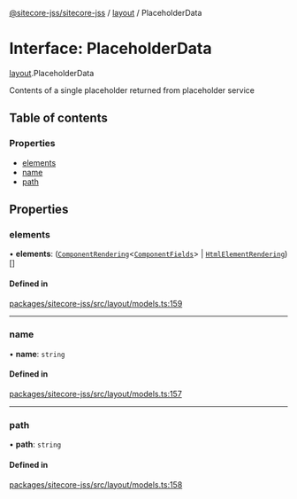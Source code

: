 [@sitecore-jss/sitecore-jss](../README.md) / [layout](../modules/layout.md) / PlaceholderData

# Interface: PlaceholderData

[layout](../modules/layout.md).PlaceholderData

Contents of a single placeholder returned from placeholder service

## Table of contents

### Properties

- [elements](layout.PlaceholderData.md#elements)
- [name](layout.PlaceholderData.md#name)
- [path](layout.PlaceholderData.md#path)

## Properties

### elements

• **elements**: ([`ComponentRendering`](layout.ComponentRendering.md)\<[`ComponentFields`](layout.ComponentFields.md)\> \| [`HtmlElementRendering`](layout.HtmlElementRendering.md))[]

#### Defined in

[packages/sitecore-jss/src/layout/models.ts:159](https://github.com/Sitecore/jss/blob/6d1a80314/packages/sitecore-jss/src/layout/models.ts#L159)

___

### name

• **name**: `string`

#### Defined in

[packages/sitecore-jss/src/layout/models.ts:157](https://github.com/Sitecore/jss/blob/6d1a80314/packages/sitecore-jss/src/layout/models.ts#L157)

___

### path

• **path**: `string`

#### Defined in

[packages/sitecore-jss/src/layout/models.ts:158](https://github.com/Sitecore/jss/blob/6d1a80314/packages/sitecore-jss/src/layout/models.ts#L158)
